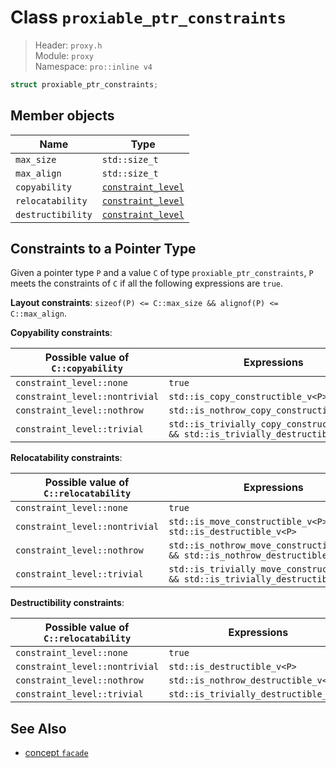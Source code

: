 # Class `proxiable_ptr_constraints`

> Header: `proxy.h`  
> Module: `proxy`  
> Namespace: `pro::inline v4`

```cpp
struct proxiable_ptr_constraints;
```

## Member objects

| Name              | Type                                      |
| ----------------- | ----------------------------------------- |
| `max_size`        | `std::size_t`                             |
| `max_align`       | `std::size_t`                             |
| `copyability`     | [`constraint_level`](constraint_level.md) |
| `relocatability`  | [`constraint_level`](constraint_level.md) |
| `destructibility` | [`constraint_level`](constraint_level.md) |

## Constraints to a Pointer Type

Given a pointer type `P` and a value `C` of type `proxiable_ptr_constraints`, `P` meets the constraints of `C` if all the following expressions are `true`.

**Layout constraints**: `sizeof(P) <= C::max_size && alignof(P) <= C::max_align`.

**Copyability constraints**:

| Possible value of `C::copyability` | Expressions                                                  |
| ---------------------------------- | ------------------------------------------------------------ |
| `constraint_level::none`           | `true`                                                       |
| `constraint_level::nontrivial`     | `std::is_copy_constructible_v<P>`                            |
| `constraint_level::nothrow`        | `std::is_nothrow_copy_constructible_v<P>`                    |
| `constraint_level::trivial`        | `std::is_trivially_copy_constructible_v<P> && std::is_trivially_destructible_v<P>` |

**Relocatability constraints**:

| Possible value of `C::relocatability` | Expressions                                                  |
| ------------------------------------- | ------------------------------------------------------------ |
| `constraint_level::none`              | `true`                                                       |
| `constraint_level::nontrivial`        | `std::is_move_constructible_v<P> && std::is_destructible_v<P>` |
| `constraint_level::nothrow`           | `std::is_nothrow_move_constructible_v<P> && std::is_nothrow_destructible_v<P>` |
| `constraint_level::trivial`           | `std::is_trivially_move_constructible_v<P> && std::is_trivially_destructible_v<P>` |

**Destructibility constraints**:

| Possible value of `C::relocatability` | Expressions                           |
| ------------------------------------- | ------------------------------------- |
| `constraint_level::none`              | `true`                                |
| `constraint_level::nontrivial`        | `std::is_destructible_v<P>`           |
| `constraint_level::nothrow`           | `std::is_nothrow_destructible_v<P>`   |
| `constraint_level::trivial`           | `std::is_trivially_destructible_v<P>` |

## See Also

- [concept `facade`](facade.md)

